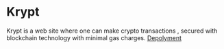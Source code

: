 # Krypt
Krypt is a web site where one can make crypto transactions , secured with blockchain technology with minimal gas charges.
[Depolyment](https://main--magical-lokum-a83fa1.netlify.app/)
